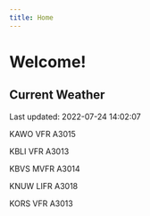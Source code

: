 ```yaml
---
title: Home
---
```

# Welcome!

## Current Weather

Last updated: 2022-07-24 14:02:07

KAWO VFR A3015

KBLI VFR A3013

KBVS MVFR A3014

KNUW LIFR A3018

KORS VFR A3013


